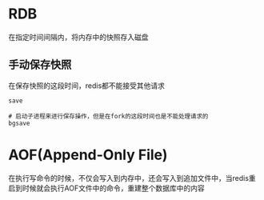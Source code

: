 # RDB
在指定时间间隔内，将内存中的快照存入磁盘

## 手动保存快照
在保存快照的这段时间，redis都不能接受其他请求
```
save

# 启动子进程来进行保存操作，但是在fork的这段时间也是不能处理请求的
bgsave
```

# AOF(Append-Only File)
在执行写命令的时候，不仅会写入到内存中，还会写入到追加文件中，当redis重启到时候就会执行AOF文件中的命令，重建整个数据库中的内容
